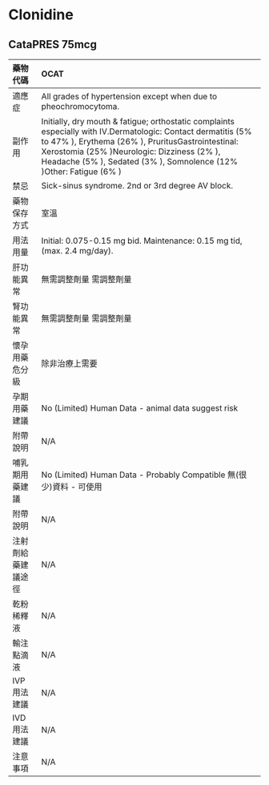 # Clonidine

## CataPRES 75mcg

| 藥物代碼           | OCAT                                                                                                                                                                                                                                                                                   |
|:-------------------|:---------------------------------------------------------------------------------------------------------------------------------------------------------------------------------------------------------------------------------------------------------------------------------------|
| 適應症             | All grades of hypertension except when due to pheochromocytoma.                                                                                                                                                                                                                        |
| 副作用             | Initially, dry mouth & fatigue; orthostatic complaints especially with IV.Dermatologic: Contact dermatitis (5% to 47% ), Erythema (26% ), PruritusGastrointestinal: Xerostomia (25% )Neurologic: Dizziness (2% ), Headache (5% ), Sedated (3% ), Somnolence (12% )Other: Fatigue (6% ) |
| 禁忌               | Sick-sinus syndrome.          2nd or 3rd degree AV block.                                                                                                                                                                                                                              |
| 藥物保存方式       | 室溫                                                                                                                                                                                                                                                                                   |
| 用法用量           | Initial: 0.075-0.15 mg bid. Maintenance: 0.15 mg tid, (max. 2.4 mg/day).                                                                                                                                                                                                               |
| 肝功能異常         | 無需調整劑量  需調整劑量                                                                                                                                                                                                                                                               |
| 腎功能異常         | 無需調整劑量  需調整劑量                                                                                                                                                                                                                                                               |
| 懷孕用藥危分級     | 除非治療上需要                                                                                                                                                                                                                                                                         |
| 孕期用藥建議       | No (Limited) Human Data - animal data suggest risk                                                                                                                                                                                                                                     |
| 附帶說明           | N/A                                                                                                                                                                                                                                                                                    |
| 哺乳期用藥建議     | No (Limited) Human Data - Probably Compatible 無(很少)資料 - 可使用                                                                                                                                                                                                                    |
| 附帶說明           | N/A                                                                                                                                                                                                                                                                                    |
| 注射劑給藥建議途徑 | N/A                                                                                                                                                                                                                                                                                    |
| 乾粉稀釋液         | N/A                                                                                                                                                                                                                                                                                    |
| 輸注點滴液         | N/A                                                                                                                                                                                                                                                                                    |
| IVP 用法建議       | N/A                                                                                                                                                                                                                                                                                    |
| IVD 用法建議       | N/A                                                                                                                                                                                                                                                                                    |
| 注意事項           | N/A                                                                                                                                                                                                                                                                                    |

